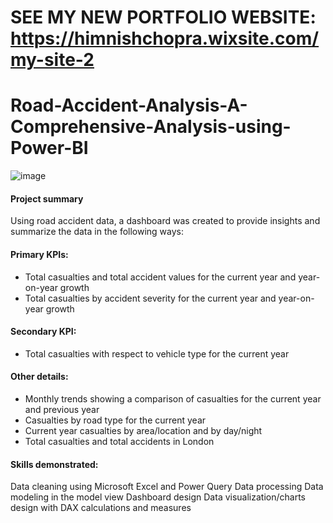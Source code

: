 # SEE MY NEW PORTFOLIO WEBSITE: https://himnishchopra.wixsite.com/my-site-2

# Road-Accident-Analysis-A-Comprehensive-Analysis-using-Power-BI

![image](https://user-images.githubusercontent.com/91419941/232242170-11da6922-9830-4a97-82b9-8d4afba96b37.png)


#### Project summary
Using road accident data, a dashboard was created to provide insights and summarize the data in the following ways:

#### Primary KPIs:

- Total casualties and total accident values for the current year and year-on-year growth
- Total casualties by accident severity for the current year and year-on-year growth

#### Secondary KPI:
- Total casualties with respect to vehicle type for the current year

#### Other details:
- Monthly trends showing a comparison of casualties for the current year and previous year
- Casualties by road type for the current year
- Current year casualties by area/location and by day/night
- Total casualties and total accidents in London

#### Skills demonstrated:
Data cleaning using Microsoft Excel and Power Query
Data processing
Data modeling in the model view
Dashboard design
Data visualization/charts design with DAX calculations and measures
